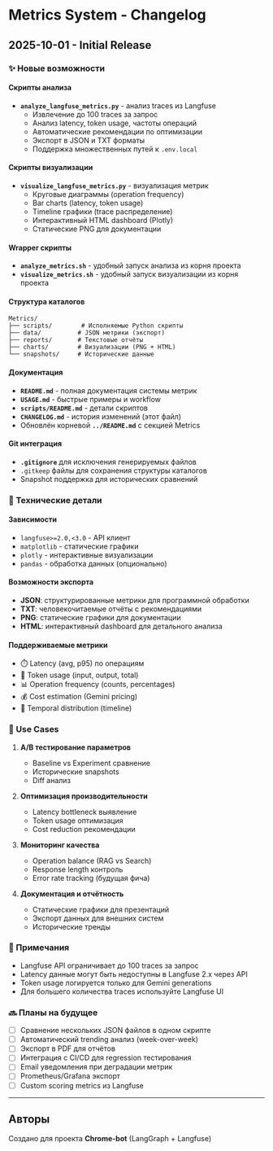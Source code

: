 # Metrics System - Changelog

## 2025-10-01 - Initial Release

### ✨ Новые возможности

#### Скрипты анализа
- **`analyze_langfuse_metrics.py`** - анализ traces из Langfuse
  - Извлечение до 100 traces за запрос
  - Анализ latency, token usage, частоты операций
  - Автоматические рекомендации по оптимизации
  - Экспорт в JSON и TXT форматы
  - Поддержка множественных путей к `.env.local`

#### Скрипты визуализации
- **`visualize_langfuse_metrics.py`** - визуализация метрик
  - Круговые диаграммы (operation frequency)
  - Bar charts (latency, token usage)
  - Timeline графики (trace распределение)
  - Интерактивный HTML dashboard (Plotly)
  - Статические PNG для документации

#### Wrapper скрипты
- **`analyze_metrics.sh`** - удобный запуск анализа из корня проекта
- **`visualize_metrics.sh`** - удобный запуск визуализации из корня проекта

#### Структура каталогов
```
Metrics/
├── scripts/        # Исполняемые Python скрипты
├── data/          # JSON метрики (экспорт)
├── reports/       # Текстовые отчёты
├── charts/        # Визуализации (PNG + HTML)
└── snapshots/     # Исторические данные
```

#### Документация
- **`README.md`** - полная документация системы метрик
- **`USAGE.md`** - быстрые примеры и workflow
- **`scripts/README.md`** - детали скриптов
- **`CHANGELOG.md`** - история изменений (этот файл)
- Обновлён корневой **`../README.md`** с секцией Metrics

#### Git интеграция
- **`.gitignore`** для исключения генерируемых файлов
- `.gitkeep` файлы для сохранения структуры каталогов
- Snapshot поддержка для исторических сравнений

### 🔧 Технические детали

#### Зависимости
- `langfuse>=2.0,<3.0` - API клиент
- `matplotlib` - статические графики
- `plotly` - интерактивные визуализации
- `pandas` - обработка данных (опционально)

#### Возможности экспорта
- **JSON**: структурированные метрики для программной обработки
- **TXT**: человекочитаемые отчёты с рекомендациями
- **PNG**: статические графики для документации
- **HTML**: интерактивный dashboard для детального анализа

#### Поддерживаемые метрики
- ⏱️ Latency (avg, p95) по операциям
- 🔢 Token usage (input, output, total)
- 📊 Operation frequency (counts, percentages)
- 💰 Cost estimation (Gemini pricing)
- 📅 Temporal distribution (timeline)

### 🎯 Use Cases

1. **A/B тестирование параметров**
   - Baseline vs Experiment сравнение
   - Исторические snapshots
   - Diff анализ

2. **Оптимизация производительности**
   - Latency bottleneck выявление
   - Token usage оптимизация
   - Cost reduction рекомендации

3. **Мониторинг качества**
   - Operation balance (RAG vs Search)
   - Response length контроль
   - Error rate tracking (будущая фича)

4. **Документация и отчётность**
   - Статические графики для презентаций
   - Экспорт данных для внешних систем
   - Исторические тренды

### 📝 Примечания

- Langfuse API ограничивает до 100 traces за запрос
- Latency данные могут быть недоступны в Langfuse 2.x через API
- Token usage логируется только для Gemini generations
- Для большего количества traces используйте Langfuse UI

### 🔜 Планы на будущее

- [ ] Сравнение нескольких JSON файлов в одном скрипте
- [ ] Автоматический trending анализ (week-over-week)
- [ ] Экспорт в PDF для отчётов
- [ ] Интеграция с CI/CD для regression тестирования
- [ ] Email уведомления при деградации метрик
- [ ] Prometheus/Grafana экспорт
- [ ] Custom scoring metrics из Langfuse

---

## Авторы

Создано для проекта **Chrome-bot** (LangGraph + Langfuse)





